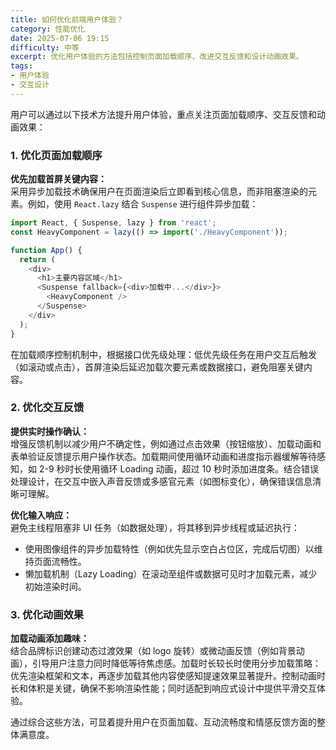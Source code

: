 ```yaml
---
title: 如何优化前端用户体验？
category: 性能优化
date: 2025-07-06 19:15
difficulty: 中等
excerpt: 优化用户体验的方法包括控制页面加载顺序、改进交互反馈和设计动画效果。
tags:
- 用户体验
- 交互设计
---
```

用户可以通过以下技术方法提升用户体验，重点关注页面加载顺序、交互反馈和动画效果：

### 1. 优化页面加载顺序
**优先加载首屏关键内容：**  
采用异步加载技术确保用户在页面渲染后立即看到核心信息，而非阻塞渲染的元素。例如，使用 `React.lazy` 结合 `Suspense` 进行组件异步加载：  
```javascript
import React, { Suspense, lazy } from 'react';
const HeavyComponent = lazy(() => import('./HeavyComponent'));

function App() {
  return (
    <div>
      <h1>主要内容区域</h1>
      <Suspense fallback={<div>加载中...</div>}>
        <HeavyComponent />
      </Suspense>
    </div>
  );
}
```  
在加载顺序控制机制中，根据接口优先级处理：低优先级任务在用户交互后触发（如滚动或点击），首屏渲染后延迟加载次要元素或数据接口，避免阻塞关键内容。

### 2. 优化交互反馈
**提供实时操作确认：**  
增强反馈机制以减少用户不确定性，例如通过点击效果（按钮缩放）、加载动画和表单验证反馈提示用户操作状态。加载期间使用循环动画和进度指示器缓解等待感知，如 2-9 秒时长使用循环 Loading 动画，超过 10 秒时添加进度条。结合错误处理设计，在交互中嵌入声音反馈或多感官元素（如图标变化），确保错误信息清晰可理解。

**优化输入响应：**  
避免主线程阻塞非 UI 任务（如数据处理），将其移到异步线程或延迟执行：
- 使用图像组件的异步加载特性（例如优先显示空白占位区，完成后切图）以维持页面流畅性。
- 懒加载机制（Lazy Loading）在滚动至组件或数据可见时才加载元素，减少初始渲染时间。

### 3. 优化动画效果
**加载动画添加趣味：**  
结合品牌标识创建动态过渡效果（如 logo 旋转）或微动画反馈（例如背景动画），引导用户注意力同时降低等待焦虑感。加载时长较长时使用分步加载策略：优先渲染框架和文本，再逐步加载其他内容使感知提速效果显著提升。控制动画时长和体积是关键，确保不影响渲染性能；同时适配到响应式设计中提供平滑交互体验。

通过综合这些方法，可显着提升用户在页面加载、互动流畅度和情感反馈方面的整体满意度。

